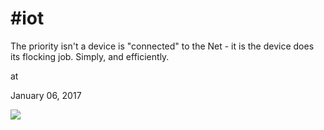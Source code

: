 # #iot



The priority isn't a device is "connected" to the Net - it is the device does its flocking job. Simply, and efficiently. 







at

January 06, 2017















![](Screenshot%2Bfrom%2B2017-01-06%2B09-53-39.png)
